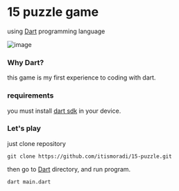 # 15 puzzle game

using [Dart](https://dart.dev/) programming language

![image](https://user-images.githubusercontent.com/75095946/167608985-6ae8c34d-46b2-47cb-be2c-3ad87cb122a1.png)

### Why Dart?
this game is my first experience to coding with dart. 

### requirements
you must install [dart sdk](https://dart.dev/get-dart) in your device.


### Let's play
just clone repository

```
git clone https://github.com/itismoradi/15-puzzle.git
```

then go to [Dart](https://github.com/itismoradi/15-puzzle/Dart) directory,
and run program.

```
dart main.dart
```

### 
